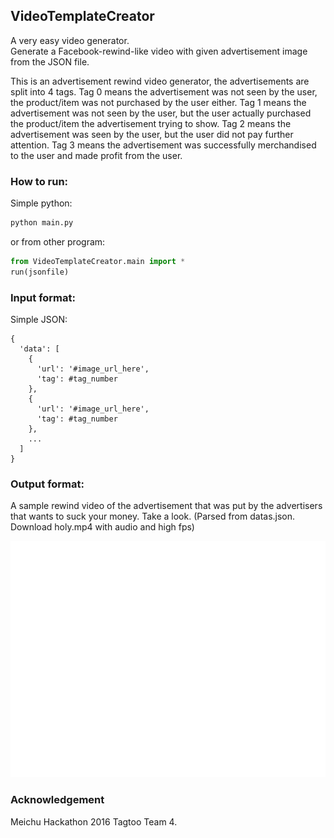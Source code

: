 ## VideoTemplateCreator

A very easy video generator.<br>
Generate a Facebook-rewind-like video with given advertisement image from the JSON file.

This is an advertisement rewind video generator, the advertisements are split into 4 tags. Tag 0 means the advertisement was not seen by the user, the product/item was not purchased by the user either. Tag 1 means the advertisement was not seen by the user, but the user actually purchased the product/item the advertisement trying to show. Tag 2 means the advertisement was seen by the user, but the user did not pay further attention. Tag 3 means the advertisement was successfully merchandised to the user and made profit from the user.

### How to run:
Simple python:
```python
python main.py
```
or from other program:
```python
from VideoTemplateCreator.main import *
run(jsonfile)
```

### Input format:
Simple JSON:
```
{
  'data': [
    {
      'url': '#image_url_here',
      'tag': #tag_number
    },
    {
      'url': '#image_url_here',
      'tag': #tag_number
    },
    ...
  ]
}
```

### Output format:
A sample rewind video of the advertisement that was put by the advertisers that wants to suck your money. Take a look.
(Parsed from datas.json. Download holy.mp4 with audio and high fps)

![A sample gif from datas.json](https://github.com/markakisdong/VideoTemplateCreator/blob/master/sample.gif)

### Acknowledgement
Meichu Hackathon 2016 Tagtoo Team 4.
